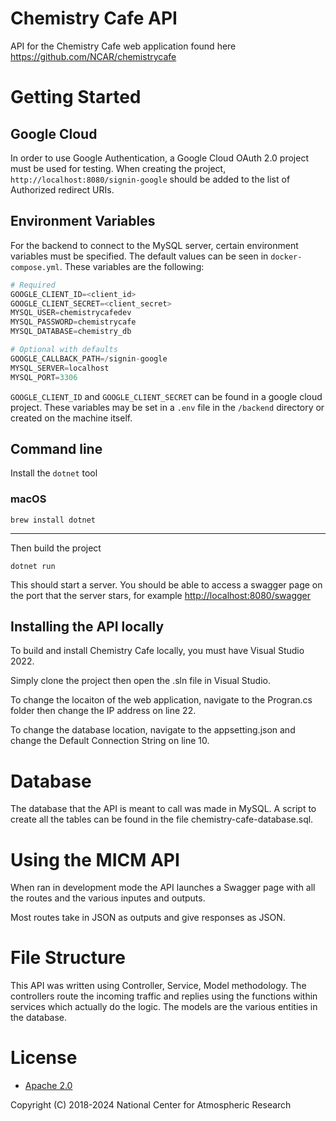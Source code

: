 Chemistry Cafe API
==============

API for the Chemistry Cafe web application found here https://github.com/NCAR/chemistrycafe


# Getting Started

## Google Cloud

In order to use Google Authentication, a Google Cloud OAuth 2.0 project must be used for testing. When creating the project, `http://localhost:8080/signin-google` should be added to the list of Authorized redirect URIs.

## Environment Variables

For the backend to connect to the MySQL server, certain environment variables must be specified. The default values can be seen in `docker-compose.yml`. These variables are the following:

```py
# Required
GOOGLE_CLIENT_ID=<client_id>
GOOGLE_CLIENT_SECRET=<client_secret>
MYSQL_USER=chemistrycafedev
MYSQL_PASSWORD=chemistrycafe
MYSQL_DATABASE=chemistry_db

# Optional with defaults
GOOGLE_CALLBACK_PATH=/signin-google
MYSQL_SERVER=localhost
MYSQL_PORT=3306
```

`GOOGLE_CLIENT_ID` and `GOOGLE_CLIENT_SECRET` can be found in a google cloud project. These variables may be set in a `.env` file in the `/backend` directory or created on the machine itself.

## Command line

Install the `dotnet` tool

### macOS

```
brew install dotnet
```

---

Then build the project

```
dotnet run
```

This should start a server. You should be able to access a swagger page on the port that the server stars, for example [http://localhost:8080/swagger](http://localhost:8080)

## Installing the API locally
To build and install Chemistry Cafe locally, you must have Visual Studio 2022.

Simply clone the project then open the .sln file in Visual Studio.

To change the locaiton of the web application, navigate to the Progran.cs folder then change the IP address on line 22.

To change the database location, navigate to the appsetting.json and change the Default Connection String on line 10.

# Database
The database that the API is meant to call was made in MySQL. A script to create all the tables can be found in the file chemistry-cafe-database.sql.

# Using the MICM API

When ran in development mode the API launches a Swagger page with all the routes and the various inputes and outputs.

Most routes take in JSON as outputs and give responses as JSON.

# File Structure
This API was written using Controller, Service, Model methodology. The controllers route the incoming traffic and replies using the functions within services which actually do the logic. The models are the various entities in the database.

# License

- [Apache 2.0](/LICENSE)

Copyright (C) 2018-2024 National Center for Atmospheric Research
